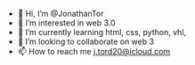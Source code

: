 - 👋 Hi, I’m @JonathanTor
- 👀 I’m interested in web 3.0
- 🌱 I’m currently learning html, css, python, vhl, 
- 💞️ I’m looking to collaborate on web 3
- 📫 How to reach me j.tord20@icloud.com

<!---
JonathanTor/JonathanTor is a ✨ special ✨ repository because its `README.md` (this file) appears on your GitHub profile.
You can click the Preview link to take a look at your changes.
--->
